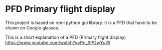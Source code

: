 # PFD Primary flight display

This project is based on remi python gui library. It is a PFD that have to be shown on Google glasses.

This is a short explanation of a PFD (Primary flight display)  https://www.youtube.com/watch?v=Pq_SPOwYu7A

